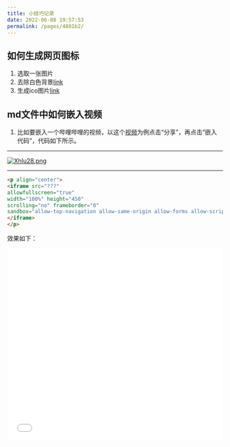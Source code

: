 ```yaml
---
title: 小技巧记录
date: 2022-06-08 19:57:53
permalink: /pages/4801b2/
---
```




## 如何生成网页图标
1. 选取一张图片
2. 去除白色背景[link](https://remove-white-background.imageonline.co/cn/)
3. 生成ico图片[link](http://www.ico51.cn/)

## md文件中如何嵌入视频

1. 比如要嵌入一个哔哩哔哩的视频，以这个[视频](https://www.bilibili.com/video/BV1GW4y1k7W5?vd_source=83831fc0970a6c8704479f7cfc679937)为例点击“分享”，再点击“嵌入代码”，代码如下所示。

---

[![Xhlu28.png](https://s1.ax1x.com/2022/06/14/Xhlu28.png)](https://imgtu.com/i/Xhlu28)

---

```html
<p align="center">
<iframe src="???" 
allowfullscreen="true" 
width="100%" height="450" 
scrolling="no" frameborder="0" 
sandbox="allow-top-navigation allow-same-origin allow-forms allow-scripts">
</iframe>
</p>
```

效果如下：
<p align="center">
<iframe src="//player.bilibili.com/player.html?aid=939945975&bvid=BV1GW4y1k7W5&cid=746028826&page=1" allowfullscreen="true" width="100%" height="450" scrolling="no" frameborder="0" sandbox="allow-top-navigation allow-same-origin allow-forms allow-scripts"></iframe>
</p>